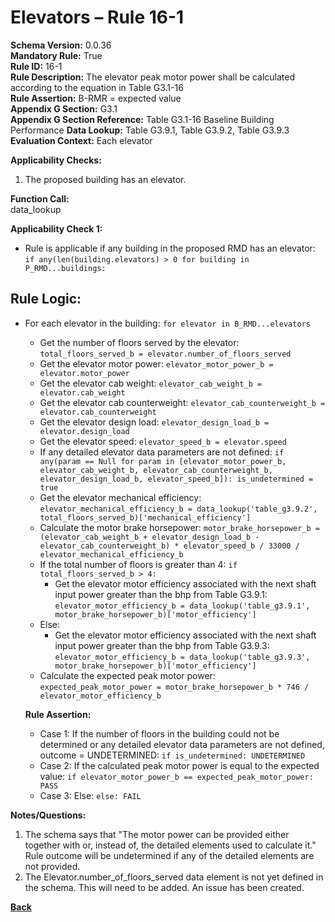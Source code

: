 # Elevators – Rule 16-1  
**Schema Version:** 0.0.36        
**Mandatory Rule:** True          
**Rule ID:** 16-1  
**Rule Description:** The elevator peak motor power shall be calculated according to the equation in Table G3.1-16  
**Rule Assertion:** B-RMR = expected value                                           
**Appendix G Section:** G3.1  
**Appendix G Section Reference:** Table G3.1-16 Baseline Building Performance
**Data Lookup:** Table G3.9.1, Table G3.9.2, Table G3.9.3  
**Evaluation Context:** Each elevator  

**Applicability Checks:**  
  1. The proposed building has an elevator.  

**Function Call:**  
data_lookup

**Applicability Check 1:**
- Rule is applicable if any building in the proposed RMD has an elevator: `if any(len(building.elevators) > 0 for building in P_RMD...buildings:`

## Rule Logic:
- For each elevator in the building: `for elevator in B_RMD...elevators`
  - Get the number of floors served by the elevator: `total_floors_served_b = elevator.number_of_floors_served` 
  - Get the elevator motor power: `elevator_motor_power_b = elevator.motor_power`
  - Get the elevator cab weight: `elevator_cab_weight_b = elevator.cab_weight`
  - Get the elevator cab counterweight: `elevator_cab_counterweight_b = elevator.cab_counterweight`
  - Get the elevator design load: `elevator_design_load_b = elevator.design_load`
  - Get the elevator speed: `elevator_speed_b = elevator.speed`
  - If any detailed elevator data parameters are not defined: `if any(param == Null for param in [elevator_motor_power_b, elevator_cab_weight_b, elevator_cab_counterweight_b, elevator_design_load_b, elevator_speed_b]): is_undetermined = true`
  - Get the elevator mechanical efficiency: `elevator_mechanical_efficiency_b = data_lookup('table_g3.9.2', total_floors_served_b)['mechanical_efficiency']`
  - Calculate the motor brake horsepower: `motor_brake_horsepower_b = (elevator_cab_weight_b + elevator_design_load_b - elevator_cab_counterweight_b) * elevator_speed_b / 33000 / elevator_mechanical_efficiency_b`
  - If the total number of floors is greater than 4: `if total_floors_served_b > 4:`
    - Get the elevator motor efficiency associated with the next shaft input power greater than the bhp from Table G3.9.1: `elevator_motor_efficiency_b = data_lookup('table_g3.9.1', motor_brake_horsepower_b)['motor_efficiency']`
  - Else:
    - Get the elevator motor efficiency associated with the next shaft input power greater than the bhp from Table G3.9.3: `elevator_motor_efficiency_b = data_lookup('table_g3.9.3', motor_brake_horsepower_b)['motor_efficiency']`
  - Calculate the expected peak motor power: `expected_peak_motor_power = motor_brake_horsepower_b * 746 / elevator_motor_efficiency_b`
    
  **Rule Assertion:**  
  - Case 1: If the number of floors in the building could not be determined or any detailed elevator data parameters are not defined, outcome = UNDETERMINED: `if is_undetermined: UNDETERMINED`
  - Case 2: If the calculated peak motor power is equal to the expected value: `if elevator_motor_power_b == expected_peak_motor_power: PASS`
  - Case 3: Else: `else: FAIL`

**Notes/Questions:**
1. The schema says that "The motor power can be provided either together with or, instead of, the detailed elements used to calculate it." Rule outcome will be undetermined if any of the detailed elements are not provided.
2. The Elevator.number_of_floors_served data element is not yet defined in the schema. This will need to be added. An issue has been created.

 **[Back](../_toc.md)**